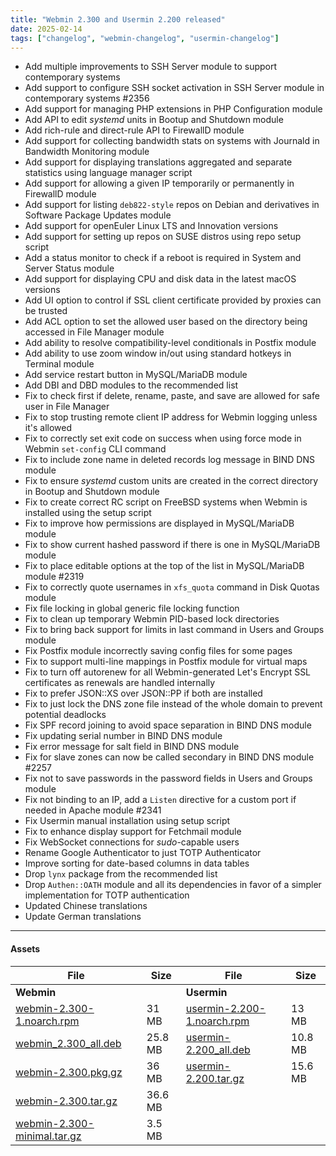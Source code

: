 ```yaml
---
title: "Webmin 2.300 and Usermin 2.200 released"
date: 2025-02-14
tags: ["changelog", "webmin-changelog", "usermin-changelog"]
---
```


* Add multiple improvements to SSH Server module to support contemporary systems
* Add support to configure SSH socket activation in SSH Server module in contemporary systems #2356
* Add support for managing PHP extensions in PHP Configuration module
* Add API to edit _systemd_ units in Bootup and Shutdown module
* Add rich-rule and direct-rule API to FirewallD module
* Add support for collecting bandwidth stats on systems with Journald in Bandwidth Monitoring module
* Add support for displaying translations aggregated and separate statistics using language manager script
* Add support for allowing a given IP temporarily or permanently in FirewallD module
* Add support for listing `deb822-style` repos on Debian and derivatives in Software Package Updates module
* Add support for openEuler Linux LTS and Innovation versions  
* Add support for setting up repos on SUSE distros using repo setup script
* Add a status monitor to check if a reboot is required in System and Server Status module
* Add support for displaying CPU and disk data in the latest macOS versions
* Add UI option to control if SSL client certificate provided by proxies can be trusted
* Add ACL option to set the allowed user based on the directory being accessed in File Manager module
* Add ability to resolve compatibility-level conditionals in Postfix module
* Add ability to use zoom window in/out using standard hotkeys in Terminal module
* Add service restart button in MySQL/MariaDB module
* Add DBI and DBD modules to the recommended list
* Fix to check first if delete, rename, paste, and save are allowed for safe user in File Manager
* Fix to stop trusting remote client IP address for Webmin logging unless it's allowed
* Fix to correctly set exit code on success when using force mode in Webmin `set-config` CLI command
* Fix to include zone name in deleted records log message in BIND DNS module
* Fix to ensure _systemd_ custom units are created in the correct directory in Bootup and Shutdown module
* Fix to create correct RC script on FreeBSD systems when Webmin is installed using the setup script
* Fix to improve how permissions are displayed in MySQL/MariaDB module
* Fix to show current hashed password if there is one in MySQL/MariaDB module
* Fix to place editable options at the top of the list in MySQL/MariaDB module #2319
* Fix to correctly quote usernames in `xfs_quota` command in Disk Quotas module
* Fix file locking in global generic file locking function
* Fix to clean up temporary Webmin PID-based lock directories
* Fix to bring back support for limits in last command in Users and Groups module
* Fix Postfix module incorrectly saving config files for some pages
* Fix to support multi-line mappings in Postfix module for virtual maps
* Fix to turn off autorenew for all Webmin-generated Let's Encrypt SSL certificates as renewals are handled internally
* Fix to prefer JSON::XS over JSON::PP if both are installed
* Fix to just lock the DNS zone file instead of the whole domain to prevent potential deadlocks
* Fix SPF record joining to avoid space separation in BIND DNS module
* Fix updating serial number in BIND DNS module
* Fix error message for salt field in BIND DNS module
* Fix for slave zones can now be called secondary in BIND DNS module #2257
* Fix not to save passwords in the password fields in Users and Groups module
* Fix not binding to an IP, add a `Listen` directive for a custom port if needed in Apache module #2341
* Fix Usermin manual installation using setup script
* Fix to enhance display support for Fetchmail module
* Fix WebSocket connections for _sudo_-capable users
* Rename Google Authenticator to just TOTP Authenticator
* Improve sorting for date-based columns in data tables  
* Drop `lynx` package from the recommended list
* Drop `Authen::OATH` module and all its dependencies in favor of a simpler implementation for TOTP authentication
* Updated Chinese translations
* Update German translations

---

#### Assets

| File                       | Size | File                       | Size |
| -------------------------- | -----| -------------------------- | ---- |
| **Webmin**                 |      | **Usermin**                |      |
|[webmin-2.300-1.noarch.rpm](https://github.com/webmin/webmin/releases/download/2.300/webmin-2.300-1.noarch.rpm) | 31 MB | [usermin-2.200-1.noarch.rpm](https://github.com/webmin/usermin/releases/download/2.200/usermin-2.200-1.noarch.rpm)    | 13 MB |
|[webmin_2.300_all.deb](https://github.com/webmin/webmin/releases/download/2.300/webmin_2.300_all.deb)           | 25.8 MB | [usermin-2.200_all.deb](https://github.com/webmin/usermin/releases/download/2.200/usermin_2.200_all.deb)              | 10.8 MB |
|[webmin-2.300.pkg.gz](https://github.com/webmin/webmin/releases/download/2.300/webmin-2.300.pkg.gz)             | 36 MB | [usermin-2.200.tar.gz](https://github.com/webmin/usermin/releases/download/2.200/usermin-2.200.tar.gz)                | 15.6 MB |
|[webmin-2.300.tar.gz](https://github.com/webmin/webmin/releases/download/2.300/webmin-2.300.tar.gz)             | 36.6 MB | | |
|[webmin-2.300-minimal.tar.gz](https://github.com/webmin/webmin/releases/download/2.300/webmin-2.300-minimal.tar.gz) | 3.5 MB | |

